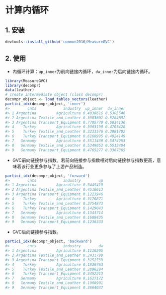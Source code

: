 
<!-- README.md is generated from README.Rmd. Please edit that file -->

# 计算内循环

## 1. 安装

``` r
devtools::install_github('common2016/MeasureGVC')
```

## 2. 使用

-   内循环计算：`up_inner`为前向链接内循环，`dw_inner`为后向链接内循环。

``` r
library(MeasureGVC)
library(decompr)
data(leather)
# create intermediate object (class decompr)
decompr_object <- load_tables_vectors(leather)
partici_idx(decompr_object, 'inner')
#>        cnts            industry  up_inner  dw_inner
#> 1 Argentina         Agriculture 0.4038616 0.5305546
#> 2 Argentina Textile_and_Leather 0.3903601 0.5284692
#> 3 Argentina Transport_Equipment 0.7705770 0.6034136
#> 4    Turkey         Agriculture 0.3963190 0.4703428
#> 5    Turkey Textile_and_Leather 0.3233576 0.3881702
#> 6    Turkey Transport_Equipment 0.6168995 0.4924149
#> 7   Germany         Agriculture 0.5511430 0.5474953
#> 8   Germany Textile_and_Leather 0.5349052 0.5513404
#> 9   Germany Transport_Equipment 0.4765277 0.3367365
```

-   GVC前向链接参与指数。若前向链接参与指数相对后向链接参与指数更高，意味着该行业更多参与了上游产品制造。

``` r
partici_idx(decompr_object, 'forward')
#>        cnts            industry        up
#> 1 Argentina         Agriculture 0.3445419
#> 2 Argentina Textile_and_Leather 0.4516613
#> 3 Argentina Transport_Equipment 0.1223946
#> 4    Turkey         Agriculture 0.3170871
#> 5    Turkey Textile_and_Leather 0.3754873
#> 6    Turkey Transport_Equipment 0.1429043
#> 7   Germany         Agriculture 0.1343714
#> 8   Germany Textile_and_Leather 0.1688435
#> 9   Germany Transport_Equipment 0.1236333
```

-   GVC后向链接参与指数。

``` r
partici_idx(decompr_object, 'backward')
#>        cnts            industry        dw
#> 1 Argentina         Agriculture 0.1116295
#> 2 Argentina Textile_and_Leather 0.2431799
#> 3 Argentina Transport_Equipment 0.3252739
#> 4    Turkey         Agriculture 0.1836763
#> 5    Turkey Textile_and_Leather 0.2096294
#> 6    Turkey Transport_Equipment 0.3452213
#> 7   Germany         Agriculture 0.1627172
#> 8   Germany Textile_and_Leather 0.1908901
#> 9   Germany Transport_Equipment 0.3664037
```

<!-- ## 3. 参考文献 -->
<!-- - 陈普和傅元海，全球价值链视角下经济内循环测度与应用. 统计研究（已接受）. 2022. -->
<!-- - Wang, Z., Shang-Jin Wei, Xinding Yu, Kunfu Zhu, Measures of Participation in Glabal Value Chains and Global Business Cycles. 2017, NBER. Number:23222. -->
